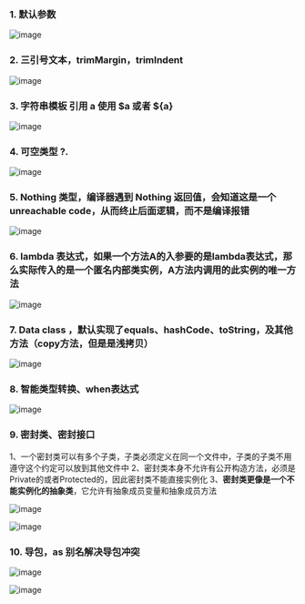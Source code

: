 
### 1. 默认参数

![image](https://github.com/codingCavalier/Daily-snail/assets/26496772/e9a3fe14-67f6-4131-9f1c-43997b2a468e)

### 2. 三引号文本，trimMargin，trimIndent

![image](https://github.com/codingCavalier/Daily-snail/assets/26496772/be4980ac-11f2-4cdf-9cdf-8ea0411b3f38)

### 3. 字符串模板 引用 a 使用 $a 或者 ${a}

![image](https://github.com/codingCavalier/Daily-snail/assets/26496772/a9a64d47-8a15-484b-94c6-1c7ddb6bfb72)

### 4. 可空类型 ?.

![image](https://github.com/codingCavalier/Daily-snail/assets/26496772/fd23bc6a-790f-42b6-8a4b-9d78ba86bd44)

### 5. Nothing 类型，编译器遇到 Nothing 返回值，会知道这是一个unreachable code，从而终止后面逻辑，而不是编译报错

![image](https://github.com/codingCavalier/Daily-snail/assets/26496772/227436d2-0bed-4686-8f2e-afa8336d25a3)

### 6. lambda 表达式，如果一个方法A的入参要的是lambda表达式，那么实际传入的是一个匿名内部类实例，A方法内调用的此实例的唯一方法

![image](https://github.com/codingCavalier/Daily-snail/assets/26496772/4a4106a3-f5e1-41f6-ac3b-60692294e5cb)

### 7. Data class ，默认实现了equals、hashCode、toString，及其他方法（copy方法，但是是浅拷贝）

![image](https://github.com/codingCavalier/Daily-snail/assets/26496772/16f13200-5b5c-4dfc-aea3-a676567252ae)

### 8. 智能类型转换、when表达式

![image](https://github.com/codingCavalier/Daily-snail/assets/26496772/49308ac3-51a0-49f1-94e7-ea61e281317b)

### 9. 密封类、密封接口
1、一个密封类可以有多个子类，子类必须定义在同一个文件中，子类的子类不用遵守这个约定可以放到其他文件中
2、密封类本身不允许有公开构造方法，必须是Private的或者Protected的，因此密封类不能直接实例化
3、**密封类更像是一个不能实例化的抽象类**，它允许有抽象成员变量和抽象成员方法

![image](https://github.com/codingCavalier/Daily-snail/assets/26496772/8fdef240-0664-4a2a-877c-774a13afc67c)

![image](https://github.com/codingCavalier/Daily-snail/assets/26496772/1a9b00d0-73ec-422f-9a65-9d22d633fdc8)

### 10. 导包，as 别名解决导包冲突

![image](https://github.com/codingCavalier/Daily-snail/assets/26496772/37a185d5-92c6-4faf-8d79-4b525200e3da)

![image](https://github.com/codingCavalier/Daily-snail/assets/26496772/a7df953b-5a17-45ed-b9cf-df997431460b)


